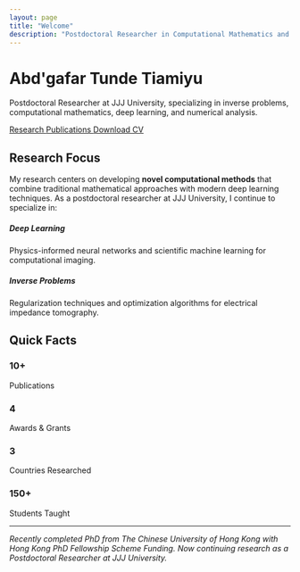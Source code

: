 ```yaml
---
layout: page
title: "Welcome"
description: "Postdoctoral Researcher in Computational Mathematics and Deep Learning"
---
```


<div class="hero-section bg-gradient-primary text-white p-5 rounded mb-5">
    <div class="container">
        <div class="row align-items-center">
            <div class="col-md-8">
                <h1 class="display-4 fw-bold mb-3">Abd'gafar Tunde Tiamiyu</h1>
                <p class="lead mb-4">
                    Postdoctoral Researcher at JJJ University, 
                    specializing in inverse problems, computational mathematics, deep learning, and numerical analysis.
                </p>
                <div class="d-flex flex-wrap gap-2">
                    <a href="/research" class="btn btn-light btn-lg">
                        <i class="fas fa-microscope me-2"></i>Research
                    </a>
                    <a href="/publications" class="btn btn-outline-light btn-lg">
                        <i class="fas fa-file-alt me-2"></i>Publications
                    </a>
                    <a href="/CV.pdf" class="btn btn-outline-light btn-lg" target="_blank">
                        <i class="fas fa-download me-2"></i>Download CV
                    </a>
                </div>
            </div>
            <div class="col-md-4 text-center">
                <i class="fas fa-graduation-cap fa-6x opacity-75"></i>
            </div>
        </div>
    </div>
</div>

## Research Focus

My research centers on developing **novel computational methods** that combine traditional mathematical approaches with modern deep learning techniques. As a postdoctoral researcher at JJJ University, I continue to specialize in:

<div class="row mb-4">
    <div class="col-md-6 mb-3">
        <div class="card h-100">
            <div class="card-body">
                <h5><i class="fas fa-brain text-primary me-2"></i>Deep Learning</h5>
                <p>Physics-informed neural networks and scientific machine learning for computational imaging.</p>
            </div>
        </div>
    </div>
    <div class="col-md-6 mb-3">
        <div class="card h-100">
            <div class="card-body">
                <h5><i class="fas fa-calculator text-success me-2"></i>Inverse Problems</h5>
                <p>Regularization techniques and optimization algorithms for electrical impedance tomography.</p>
            </div>
        </div>
    </div>
</div>

## Quick Facts

<div class="row text-center mb-5">
    <div class="col-md-3 mb-3">
        <div class="card">
            <div class="card-body">
                <h3 class="text-primary">10+</h3>
                <p class="mb-0">Publications</p>
            </div>
        </div>
    </div>
    <div class="col-md-3 mb-3">
        <div class="card">
            <div class="card-body">
                <h3 class="text-success">4</h3>
                <p class="mb-0">Awards & Grants</p>
            </div>
        </div>
    </div>
    <div class="col-md-3 mb-3">
        <div class="card">
            <div class="card-body">
                <h3 class="text-info">3</h3>
                <p class="mb-0">Countries Researched</p>
            </div>
        </div>
    </div>
    <div class="col-md-3 mb-3">
        <div class="card">
            <div class="card-body">
                <h3 class="text-warning">150+</h3>
                <p class="mb-0">Students Taught</p>
            </div>
        </div>
    </div>
</div>

---

*Recently completed PhD from The Chinese University of Hong Kong with Hong Kong PhD Fellowship Scheme Funding. Now continuing research as a Postdoctoral Researcher at JJJ University.*
